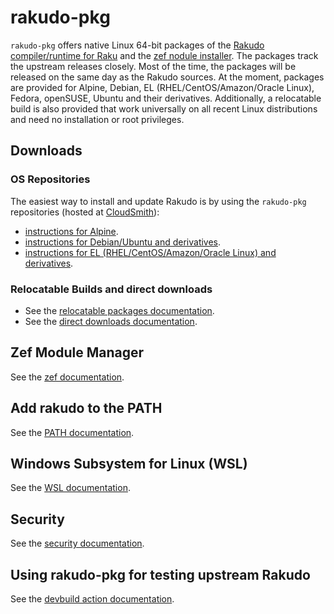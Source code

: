 # rakudo-pkg

`rakudo-pkg` offers native Linux 64-bit packages of the
[Rakudo compiler/runtime for Raku](https://raku.org/) and the
[zef nodule installer](https://github.com/ugexe/zef). The packages track the
upstream releases closely. Most of the time, the packages will be released on
the same day as the Rakudo sources. At the moment, packages are provided for
Alpine, Debian, EL (RHEL/CentOS/Amazon/Oracle Linux), Fedora, openSUSE,
Ubuntu and their derivatives. Additionally, a relocatable build is also
provided that work universally on all recent Linux distributions and need no
installation or root privileges.

## Downloads
### OS Repositories
The easiest way to install and update Rakudo is by using the `rakudo-pkg`
repositories (hosted at [CloudSmith](https://cloudsmith.io/)):
- [instructions for Alpine](https://cloudsmith.io/~nxadm-pkgs/repos/rakudo-pkg/setup/#formats-alpine).
- [instructions for Debian/Ubuntu and derivatives](https://cloudsmith.io/~nxadm-pkgs/repos/rakudo-pkg/setup/#formats-deb).
- [instructions for EL (RHEL/CentOS/Amazon/Oracle Linux) and derivatives](https://cloudsmith.io/~nxadm-pkgs/repos/rakudo-pkg/setup/#formats-rpm).

### Relocatable Builds and direct downloads
- See the [relocatable packages documentation](docs/relocatable.md).
- See the [direct downloads documentation](docs/direct-downloads.md).

## Zef Module Manager
See the [zef documentation](docs/zef.md).

## Add rakudo to the PATH
See the [PATH documentation](docs/path.md).

## Windows Subsystem for Linux (WSL)
See the [WSL documentation](docs/wsl.md).

## Security
See the [security documentation](docs/security.md).

## Using rakudo-pkg for testing upstream Rakudo
See the [devbuild action documentation](docs/devbuild.md).
